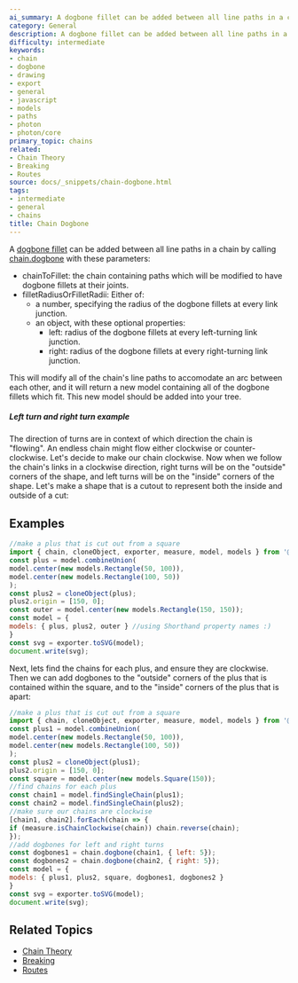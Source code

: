 ```yaml
---
ai_summary: A dogbone fillet can be added between all line paths in a chain by calling
category: General
description: A dogbone fillet can be added between all line paths in a chain by calling
difficulty: intermediate
keywords:
- chain
- dogbone
- drawing
- export
- general
- javascript
- models
- paths
- photon
- photon/core
primary_topic: chains
related:
- Chain Theory
- Breaking
- Routes
source: docs/_snippets/chain-dogbone.html
tags:
- intermediate
- general
- chains
title: Chain Dogbone
---
```

A [dogbone fillet](/docs/intermediate-drawing/index.md#dogbone%20fillet) can be added between all line paths in a chain by calling
[chain.dogbone](../api/modules/core_chain.html#dogbone) with these parameters:

* chainToFillet: the chain containing paths which will be modified to have dogbone fillets at their joints.
* filletRadiusOrFilletRadii: Either of:
  + a number, specifying the radius of the dogbone fillets at every link junction.
  + an object, with these optional properties:
    - left: radius of the dogbone fillets at every left-turning link junction.
    - right: radius of the dogbone fillets at every right-turning link junction.

This will modify all of the chain's line paths to accomodate an arc between each other, and it will return a new model containing all of the dogbone fillets which fit.
This new model should be added into your tree.

##### Left turn and right turn example

The direction of turns are in context of which direction the chain is "flowing". An endless chain might flow either clockwise or counter-clockwise.
Let's decide to make our chain clockwise. Now when we follow the chain's links in a clockwise direction, right turns will be on the "outside" corners of the shape,
and left turns will be on the "inside" corners of the shape. Let's make a shape that is a cutout to represent both the inside and outside of a cut:

## Examples

```javascript
//make a plus that is cut out from a square
import { chain, cloneObject, exporter, measure, model, models } from '@7syllable/photon-core';
const plus = model.combineUnion(
model.center(new models.Rectangle(50, 100)),
model.center(new models.Rectangle(100, 50))
);
const plus2 = cloneObject(plus);
plus2.origin = [150, 0];
const outer = model.center(new models.Rectangle(150, 150));
const model = {
models: { plus, plus2, outer } //using Shorthand property names :)
}
const svg = exporter.toSVG(model);
document.write(svg);
```
Next, lets find the chains for each plus, and ensure they are clockwise. Then we can add dogbones to the "outside" corners of the plus that is contained within the square,
and to the "inside" corners of the plus that is apart:
```javascript
//make a plus that is cut out from a square
import { chain, cloneObject, exporter, measure, model, models } from '@7syllable/photon-core';
const plus1 = model.combineUnion(
model.center(new models.Rectangle(50, 100)),
model.center(new models.Rectangle(100, 50))
);
const plus2 = cloneObject(plus1);
plus2.origin = [150, 0];
const square = model.center(new models.Square(150));
//find chains for each plus
const chain1 = model.findSingleChain(plus1);
const chain2 = model.findSingleChain(plus2);
//make sure our chains are clockwise
[chain1, chain2].forEach(chain => {
if (measure.isChainClockwise(chain)) chain.reverse(chain);
});
//add dogbones for left and right turns
const dogbones1 = chain.dogbone(chain1, { left: 5});
const dogbones2 = chain.dogbone(chain2, { right: 5});
const model = {
models: { plus1, plus2, square, dogbones1, dogbones2 }
}
const svg = exporter.toSVG(model);
document.write(svg);
```

## Related Topics

- [Chain Theory](../index.md)
- [Breaking](../index.md)
- [Routes](../index.md)
